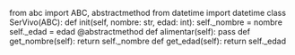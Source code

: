 from abc import ABC, abstractmethod from datetime import datetime
class SerVivo(ABC): def init(self, nombre: str, edad: int): self._nombre = nombre self._edad =
edad
@abstractmethod
def alimentar(self):
pass
def get_nombre(self):
return self._nombre
def get_edad(self):
return self._edad
